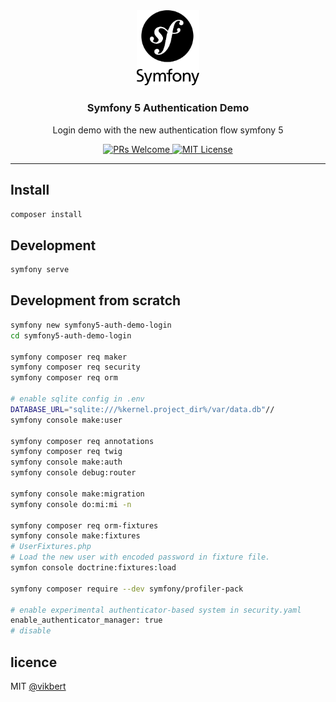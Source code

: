 <div align="center">
  <img src="./docs/symfony.png" width="100" alt="symfony logo" />
  <h3>Symfony 5 Authentication Demo</h3>
  <p>Login demo with the new authentication flow symfony 5</p>

  <p>
    <a href="#">
      <img src="https://img.shields.io/badge/PRs-Welcome-brightgreen.svg?style=flat-square" alt="PRs Welcome">
    </a>
    <a href="#">
      <img src="https://img.shields.io/badge/License-MIT-brightgreen.svg?style=flat-square" alt="MIT License">
    </a>
  </p>
</div>

---

## Install
```bash
composer install 
```

## Development
```bash
symfony serve 
```

## Development from scratch
```bash
symfony new symfony5-auth-demo-login
cd symfony5-auth-demo-login

symfony composer req maker
symfony composer req security
symfony composer req orm

# enable sqlite config in .env
DATABASE_URL="sqlite:///%kernel.project_dir%/var/data.db"//
symfony console make:user

symfony composer req annotations 
symfony composer req twig
symfony console make:auth
symfony console debug:router

symfony console make:migration
symfony console do:mi:mi -n

symfony composer req orm-fixtures
symfony console make:fixtures 
# UserFixtures.php
# Load the new user with encoded password in fixture file.
symfon console doctrine:fixtures:load

symfony composer require --dev symfony/profiler-pack

# enable experimental authenticator-based system in security.yaml
enable_authenticator_manager: true
# disable 

```


## licence

MIT [@vikbert](https://vikbert.github.io/)
